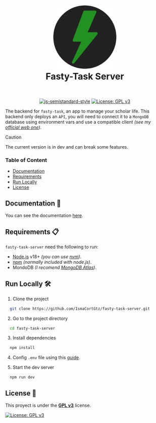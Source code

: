 <h1 align="center">
  <img src="./fasty-task-server.svg" alt="Fasty-Task Server" width="200">
  <br>
  Fasty-Task Server
  <br>
  <br>
</h1>

<p align="center">
  <a href="https://github.com/standard/semistandard"><img src="https://img.shields.io/badge/code%20style-semistandard-brightgreen.svg" alt="js-semistandard-style"></a>
  <a href="https://www.gnu.org/licenses/gpl-3.0"><img src="https://img.shields.io/badge/License-GPLv3-blue.svg" alt="License: GPL v3"></a>
</p>

The backend for `fasty-task`, an app to manage your scholar life. This backend only deploys an `API`, you will need to connect it to a `MongoDB` database using environment vars and use a compatible client _(see my [official web one](https://github.com/IsmaCortGtz/fasty-task-react))_.

> [!CAUTION]
> The current version is in dev and can break some features.


### Table of Content

- [Documentation](#documentation-)
- [Requirements](#requirements-)
- [Run Locally](#run-locally-%EF%B8%8F)
- [License](#license-)


## Documentation 📕

You can see the documentation [here](./docs/README.md).



## Requirements 📋

`fasty-task-server` need the following to run:
- [Node.js](https://nodejs.org/) v18+ _(you can use [nvm](https://github.com/nvm-sh/nvm))_.
- [npm](https://www.npmjs.com/package/npm) _(normally included with node.js)_.
- MondoDB _(I recomend [MongoDB Atlas](https://www.mongodb.com/atlas/))_.



## Run Locally 🛠️

1. Clone the project

```bash
  git clone https://github.com/IsmaCortGtz/fasty-task-server.git
```

2. Go to the project directory

```bash
  cd fasty-task-server
```

3. Install dependencies

```bash
  npm install
```

4. Config `.env` file using this [guide](./docs/Environment%20Vars.md).

5. Start the dev server

```bash
  npm run dev
```



## License 🚨

This proyect is under the [**GPL v3**](https://www.gnu.org/licenses/gpl-3.0) license.

[![License: GPL v3](https://img.shields.io/badge/License-GPLv3-blue.svg)](https://www.gnu.org/licenses/gpl-3.0)